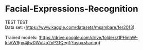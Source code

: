 # Facial-Expressions-Recognition
TEST TEST
<br>Data set: (https://www.kaggle.com/datasets/msambare/fer2013)</br>
<br>Trained models: (https://drive.google.com/drive/folders/1PHmhW-ksVWRgv4jlwDWuUo2nP21Qeg1j?usp=sharing)</br>
